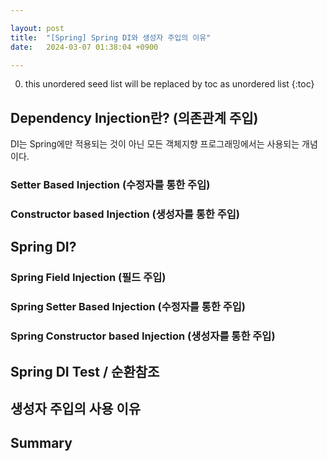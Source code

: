 ```yaml
---

layout: post
title:  "[Spring] Spring DI와 생성자 주입의 이유"
date:   2024-03-07 01:38:04 +0900

---
```


0. this unordered seed list will be replaced by toc as unordered list
{:toc}


## Dependency Injection란? (의존관계 주입)  
DI는 Spring에만 적용되는 것이 아닌 모든 객체지향 프로그래밍에서는 사용되는 개념이다.

### Setter Based Injection (수정자를 통한 주입)

### Constructor based Injection (생성자를 통한 주입)


## Spring DI?

### Spring Field Injection (필드 주입)

### Spring Setter Based Injection (수정자를 통한 주입)

### Spring Constructor based Injection (생성자를 통한 주입)


## Spring DI Test / 순환참조

## 생성자 주입의 사용 이유

## Summary 